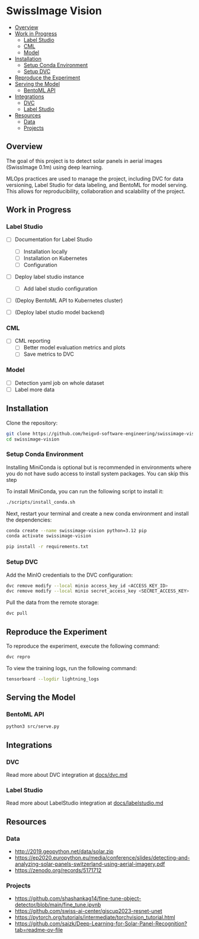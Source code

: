 # SwissImage Vision

- [Overview](#overview)
- [Work in Progress](#work-in-progress)
  - [Label Studio](#label-studio)
  - [CML](#cml)
  - [Model](#model)
- [Installation](#installation)
  - [Setup Conda Environment](#setup-conda-environment)
  - [Setup DVC](#setup-dvc)
- [Reproduce the Experiment](#reproduce-the-experiment)
- [Serving the Model](#serving-the-model)
  - [BentoML API](#bentoml-api)
- [Integrations](#integrations)
  - [DVC](#dvc)
  - [Label Studio](#label-studio-1)
- [Resources](#resources)
  - [Data](#data)
  - [Projects](#projects)

## Overview

The goal of this project is to detect solar panels in aerial images (SwissImage 0.1m) using deep learning.

MLOps practices are used to manage the project, including DVC for data versioning, Label Studio for data labeling, and BentoML for model serving. This allows for reproducibility, collaboration and scalability of the project.

## Work in Progress

### Label Studio

- [ ] Documentation for Label Studio

  - [ ] Installation locally
  - [ ] Installation on Kubernetes
  - [ ] Configuration

- [ ] Deploy label studio instance

  - [ ] Add label studio configuration

- [ ] (Deploy BentoML API to Kubernetes cluster)
- [ ] (Deploy label studio model backend)

### CML

- [ ] CML reporting
  - [ ] Better model evaluation metrics and plots
  - [ ] Save metrics to DVC

### Model

- [ ] Detection yaml job on whole dataset
- [ ] Label more data

## Installation

Clone the repository:

```bash
git clone https://github.com/heigvd-software-engineering/swissimage-vision.git
cd swissimage-vision
```

### Setup Conda Environment

Installing MiniConda is optional but is recommended in environments where you do not have sudo access to install system packages. You can skip this step

To install MiniConda, you can run the following script to install it:

```bash
./scripts/install_conda.sh
```

Next, restart your terminal and create a new conda environment and install the dependencies:

```bash
conda create --name swissimage-vision python=3.12 pip
conda activate swissimage-vision
```

```bash
pip install -r requirements.txt
```

### Setup DVC

Add the MinIO credentials to the DVC configuration:

```bash
dvc remove modify --local minio access_key_id <ACCESS_KEY_ID>
dvc remove modify --local minio secret_access_key <SECRET_ACCESS_KEY>
```

Pull the data from the remote storage:

```bash
dvc pull
```

## Reproduce the Experiment

To reproduce the experiment, execute the following command:

```bash
dvc repro
```

To view the training logs, run the following command:

```bash
tensorboard --logdir lightning_logs
```

## Serving the Model
<!-- DEPRECATED
### Gradio Demo

Run the following command to start the Gradio demo interface:

```bash
python3 src/demo.py
``` -->

### BentoML API

```bash
python3 src/serve.py
```

## Integrations

### DVC

Read more about DVC integration at [docs/dvc.md](docs/dvc.md)

### Label Studio

Read more about LabelStudio integration at [docs/labelstudio.md](docs/labelstudio.md)

## Resources

### Data

- http://2019.geopython.net/data/solar.zip
- https://ep2020.europython.eu/media/conference/slides/detecting-and-analyzing-solar-panels-switzerland-using-aerial-imagery.pdf
- https://zenodo.org/records/5171712

### Projects

- https://github.com/shashankag14/fine-tune-object-detector/blob/main/fine_tune.ipynb
- https://github.com/swiss-ai-center/giscup2023-resnet-unet
- https://pytorch.org/tutorials/intermediate/torchvision_tutorial.html
- https://github.com/saizk/Deep-Learning-for-Solar-Panel-Recognition?tab=readme-ov-file
